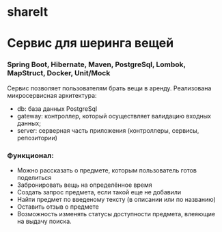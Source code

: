 # shareIt
# Сервис для шеринга вещей
### Spring Boot, Hibernate, Maven, PostgreSql, Lombok, MapStruct, Docker, Unit/Mock

Сервис позволяет пользователям брать вещи в аренду. Реализована микросервисная архитектура:

+ db: база данных PostgreSql
+ gateway: контроллер, который осуществляет валидацию входных данных;
+ server: серверная часть приложения (контроллеры, сервисы, репозитории)

### Функционал:
* Можно рассказать о предмете, которым пользователь готов поделиться
* Забронировать вещь на определённое время
* Создать запрос предмета, если такой еще не добавили
* Найти предмет по введеному тексту (в описании или по названию)
* Оставить отзыв о предмете
* Возможность изменять статусы доступности предмета, влеяющие на выдачу поиска.
